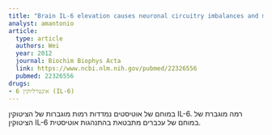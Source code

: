 ```yaml
---
title: "Brain IL-6 elevation causes neuronal circuitry imbalances and mediates autism-like behaviors"
analyst: amantonio
article:
  type: article
  authors: Wei
  year: 2012
  journal: Biochim Biophys Acta
  link: https://www.ncbi.nlm.nih.gov/pubmed/22326556
  pubmed: 22326556
drugs:
- אינטרליוקין 6 (IL-6)
---
```


במוחם של אוטיסטים נמדדות רמות מוגברות של הציטוקין IL-6. רמה מוגברת של הציטוקין IL-6 במוחם של עכברים מתבטאת בהתנהגות אוטיסטית.
